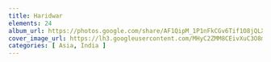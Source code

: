 ```yaml
---
title: Haridwar
elements: 24
album_url: https://photos.google.com/share/AF1QipM_1P1nFkCGv6Tif1O8jQLXpfZslVqhAp0M5E1tnY96jrVNzNFzXrwAkxGDRbZ6mA?key=M2RiSVdvRGdjRkpqd1BjeElqLXhiQ0l4WVRva2Fn
cover_image_url: https://lh3.googleusercontent.com/MHyC2ZMM8CEivXuC3O8mivSiutlndObgcFr9xThMhzjR0p9O4zXmDp7PCZyoMaVFHKADuFysmXcX-qAAnBdMbUTAsh2ojpmbmZ0XclL_NTO-xOx7kQArCBkPQHsgZT_0_aAQu66HTHa2GEzPrnhycfW2es9FXeO6QOLVqzRwPrrW_m5zRss8WZ9D6MO1bEZdxfEZCa-Of_m0H_s0zUlsvpy_XHCgmRYbrRf8TRhFiZ5WlTQMe5U2tVgi2tEfQCC2H1kWR4bFaOy-fFd0lZam3JDNAxqDLAP-xSY9UKDKocX-P9hWu62qQWXuB-86-cVotKtyH5Rnr8kwOSo2mNJ7I033YOReQ17xrFsqfj-B3u0kSeEmo0ARr8WKxcNccJlHIWznwhrE-M0UNpWih24j3WWY0I3U3KnAZ1Q03o2An353lCmQnd0Krd1csaGwqZiuYw0D3B91Wqz6I8sXT0sd1GFB9k6S7IBX4yVbW7WI3y7DMLslyiAEcF1xe3LzaLjFio4s3vB96-LKJgcehK7A9nbHq-Q-gdFnwY5YGRs16z1ESB6mO-3lovH372dxbbM1fzR5p69CAyWV2a0kDMaTk5WycAIy-Q1v33ULF_HaGpgxFJ6tyD5zP2epYvgY4kmo7xc6WGCPOF7Ys9J3suib3skLG4G0I_AV=s195-p-k-no
categories: [ Asia, India ]
---
```

